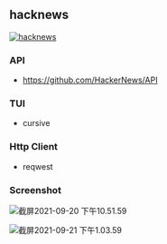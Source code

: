 ## hacknews
[![hacknews](https://github.com/buhe/hacknews/actions/workflows/rust.yml/badge.svg)](https://github.com/buhe/hacknews/actions/workflows/rust.yml)
### API
- https://github.com/HackerNews/API
### TUI
- cursive
### Http Client
- reqwest

### Screenshot

![截屏2021-09-20 下午10.51.59](https://tva1.sinaimg.cn/large/008i3skNgy1gunhevlix0j60z20u0q5j02.jpg)

![截屏2021-09-21 下午1.03.59](https://tva1.sinaimg.cn/large/008i3skNgy1guo61mwcp0j612o0cetbn02.jpg)

